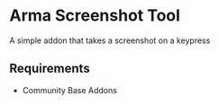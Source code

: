 # Arma Screenshot Tool

A simple addon that takes a screenshot on a keypress

## Requirements

* Community Base Addons